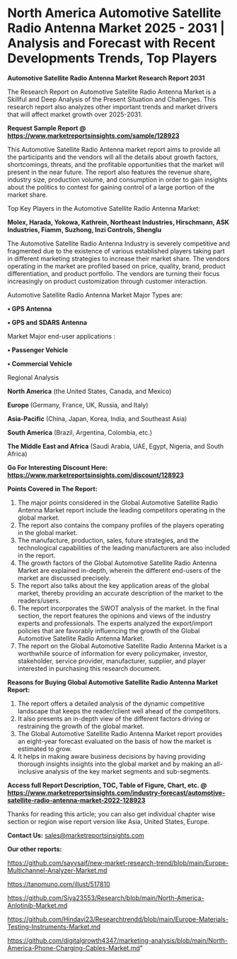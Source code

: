 # North America Automotive Satellite Radio Antenna Market 2025 - 2031 | Analysis and Forecast with Recent Developments Trends, Top Players

<strong>Automotive Satellite Radio Antenna Market Research Report 2031</strong>

The Research Report on Automotive Satellite Radio Antenna Market is a Skillful and Deep Analysis of the Present Situation and Challenges. This research report also analyzes other important trends and market drivers that will affect market growth over 2025-2031.

<strong>Request Sample Report @ <a href=https://www.marketreportsinsights.com/sample/128923>https://www.marketreportsinsights.com/sample/128923</a></strong>

This Automotive Satellite Radio Antenna market report aims to provide all the participants and the vendors will all the details about growth factors, shortcomings, threats, and the profitable opportunities that the market will present in the near future. The report also features the revenue share, industry size, production volume, and consumption in order to gain insights about the politics to contest for gaining control of a large portion of the market share.

Top Key Players in the Automotive Satellite Radio Antenna Market:

<strong>Molex, Harada, Yokowa, Kathrein, Northeast Industries, Hirschmann, ASK Industries, Fiamm, Suzhong, Inzi Controls, Shenglu</strong>

The Automotive Satellite Radio Antenna Industry is severely competitive and fragmented due to the existence of various established players taking part in different marketing strategies to increase their market share. The vendors operating in the market are profiled based on price, quality, brand, product differentiation, and product portfolio. The vendors are turning their focus increasingly on product customization through customer interaction.

Automotive Satellite Radio Antenna Market Major Types are:

<strong>• GPS Antenna

• GPS and SDARS Antenna</strong>

Market Major end-user applications :

<strong>• Passenger Vehicle

• Commercial Vehicle</strong>

Regional Analysis

</u><strong><b>North America</b></strong> (the United States, Canada, and Mexico)

<strong><b>Europe </b></strong>(Germany, France, UK, Russia, and Italy)

<strong><b>Asia-Pacific</b></strong> (China, Japan, Korea, India, and Southeast Asia)

<strong><b>South America</b></strong> (Brazil, Argentina, Colombia, etc.)

<strong><b>The Middle East and Africa</b></strong> (Saudi Arabia, UAE, Egypt, Nigeria, and South Africa)

<strong>Go For Interesting Discount Here: <a href=https://www.marketreportsinsights.com/discount/128923>https://www.marketreportsinsights.com/discount/128923</a></strong>

<strong>Points Covered in The Report:</strong>
<ol>
  <li>The major points considered in the Global Automotive Satellite Radio Antenna Market report include the leading competitors operating in the global market.</li>
  <li>The report also contains the company profiles of the players operating in the global market.</li>
  <li>The manufacture, production, sales, future strategies, and the technological capabilities of the leading manufacturers are also included in the report.</li>
  <li>The growth factors of the Global Automotive Satellite Radio Antenna Market are explained in-depth, wherein the different end-users of the market are discussed precisely.</li>
  <li>The report also talks about the key application areas of the global market, thereby providing an accurate description of the market to the readers/users.</li>
  <li>The report incorporates the SWOT analysis of the market. In the final section, the report features the opinions and views of the industry experts and professionals. The experts analyzed the export/import policies that are favorably influencing the growth of the Global Automotive Satellite Radio Antenna Market.</li>
  <li>The report on the Global Automotive Satellite Radio Antenna Market is a worthwhile source of information for every policymaker, investor, stakeholder, service provider, manufacturer, supplier, and player interested in purchasing this research document.</li>
</ol>
<strong>Reasons for Buying Global Automotive Satellite Radio Antenna Market Report:</strong>

<ol>
  <li>The report offers a detailed analysis of the dynamic competitive landscape that keeps the reader/client well ahead of the competitors.</li>
  <li>It also presents an in-depth view of the different factors driving or restraining the growth of the global market.</li>
  <li>The Global Automotive Satellite Radio Antenna Market report provides an eight-year forecast evaluated on the basis of how the market is estimated to grow.</li>
  <li>It helps in making aware business decisions by having providing thorough insights insights into the global market and by making an all-inclusive analysis of the key market segments and sub-segments.</li>
</ol>
<strong>Access full Report Description, TOC, Table of Figure, Chart, etc. @ <a href=https://www.marketreportsinsights.com/industry-forecast/automotive-satellite-radio-antenna-market-2022-128923>https://www.marketreportsinsights.com/industry-forecast/automotive-satellite-radio-antenna-market-2022-128923</a></strong>


Thanks for reading this article; you can also get individual chapter wise section or region wise report version like Asia, United States, Europe.

<strong>Contact Us:</strong>
sales@marketreportsinsights.com

<strong>Our other reports:</strong>

<a href=https://github.com/sayysaif/new-market-research-trend/blob/main/Europe-Multichannel-Analyzer-Market.md>https://github.com/sayysaif/new-market-research-trend/blob/main/Europe-Multichannel-Analyzer-Market.md</a>

<a href=https://tanomuno.com/illust/517810>https://tanomuno.com/illust/517810</a>

<a href=https://github.com/Siya23553/Research/blob/main/North-America-Anlotinib-Market.md>https://github.com/Siya23553/Research/blob/main/North-America-Anlotinib-Market.md</a>

<a href=https://github.com/Hindavi23/Researchtrendd/blob/main/Europe-Materials-Testing-Instruments-Market.md>https://github.com/Hindavi23/Researchtrendd/blob/main/Europe-Materials-Testing-Instruments-Market.md</a>

<a href=https://github.com/digitalgrowth4347/marketing-analysis/blob/main/North-America-Phone-Charging-Cables-Market.md>https://github.com/digitalgrowth4347/marketing-analysis/blob/main/North-America-Phone-Charging-Cables-Market.md</a>"
